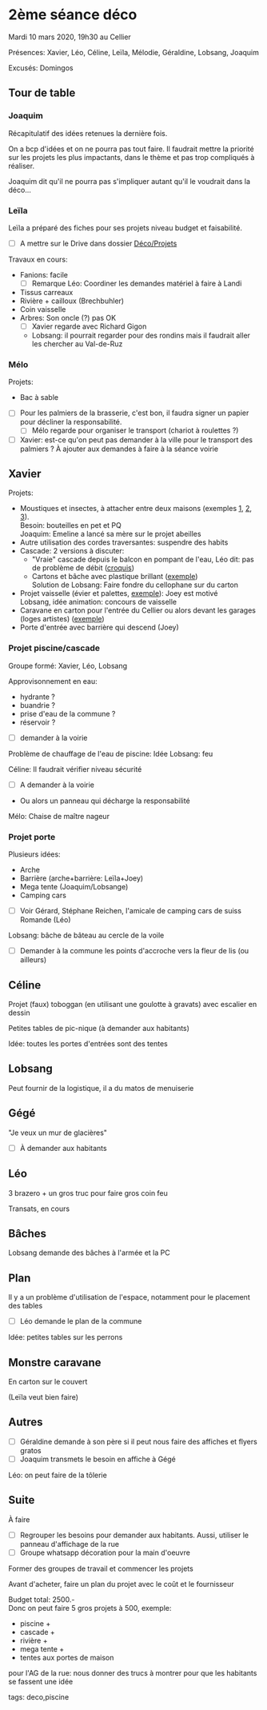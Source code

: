 # 2ème séance déco

Mardi 10 mars 2020, 19h30 au Cellier

Présences: Xavier, Léo, Céline, Leïla, Mélodie, Géraldine, Lobsang, Joaquim

Excusés: Domingos

## Tour de table

### Joaquim

Récapitulatif des idées retenues la dernière fois.

On a bcp d'idées et on ne pourra pas tout faire. Il faudrait mettre la priorité sur les projets les plus impactants, dans le thème et pas trop compliqués à réaliser.

Joaquim dit qu'il ne pourra pas s'impliquer autant qu'il le voudrait dans la déco...

### Leïla

Leïla a préparé des fiches pour ses projets niveau budget et faisabilité.

- [ ] A mettre sur le Drive dans dossier [Déco/Projets](https://drive.google.com/drive/u/0/folders/17XNSYuu04nTpULG_en4REpnsAz_Etp_v)

Travaux en cours:
* Fanions: facile  
  - [ ] Remarque Léo: Coordiner les demandes matériel à faire à Landi
* Tissus carreaux
* Rivière + cailloux (Brechbuhler)
* Coin vaisselle
* Arbres: Son oncle (?) pas OK
  - [ ] Xavier regarde avec Richard Gigon
  - Lobsang: il pourrait regarder pour des rondins mais il faudrait aller les chercher au Val-de-Ruz

### Mélo

Projets:
* Bac à sable

- [ ] Pour les palmiers de la brasserie, c'est bon, il faudra signer un papier pour décliner la responsabilité.
  - [ ] Mélo regarde pour organiser le transport (chariot à roulettes ?)

- [ ] Xavier: est-ce qu'on peut pas demander à la ville pour le transport des palmiers ? À ajouter aux demandes à faire à la séance voirie

## Xavier

Projets:
* Moustiques et insectes, à attacher entre deux maisons (exemples [1](https://drive.google.com/open?id=1psMSRUwI3PgZExt61HtvSdwGrXSzK-9x), [2](https://drive.google.com/open?id=1ktNWDwpBCqw7iH9I7MhnH8jJBnBueAVM), [3](https://drive.google.com/open?id=1GEe7Kxn_Fd4WH8XPkD94_GzJ8jCoNe8O)).  
Besoin: bouteilles en pet et PQ  
Joaquim: Emeline a lancé sa mère sur le projet abeilles
* Autre utilisation des cordes traversantes: suspendre des habits
* Cascade: 2 versions à discuter:
  * "Vraie" cascade depuis le balcon en pompant de l'eau, Léo dit: pas de problème de débit ([croquis](https://drive.google.com/open?id=1NMGvfBZHbShGOEkLtB1w_1Y34OoF3eNN))
  * Cartons et bâche avec plastique brillant ([exemple](https://drive.google.com/open?id=1vbg239lfR0gP7_XGu5PzY7AZ4m_JQ4wx))  
  Solution de Lobsang: Faire fondre du cellophane sur du carton  
* Projet vaisselle (évier et palettes, [exemple](https://drive.google.com/open?id=1MfUr4RqPc9Zk6K_G_MJd1lVDr2_cSXqd)): Joey est motivé  
Lobsang, idée animation: concours de vaisselle
* Caravane en carton pour l'entrée du Cellier ou alors devant les garages (loges artistes) ([exemple](https://drive.google.com/open?id=124d7yJsAxnwjlXGDmndXbbbbV43C-P9O))
* Porte d'entrée avec barrière qui descend (Joey)

### Projet piscine/cascade

Groupe formé: Xavier, Léo, Lobsang

Approvisonnement en eau:
* hydrante ?
* buandrie ?
* prise d'eau de la commune ?
* réservoir ?

- [ ] demander à la voirie

Problème de chauffage de l'eau de piscine: Idée Lobsang: feu

Céline: Il faudrait vérifier niveau sécurité
- [ ] A demander à la voirie
- Ou alors un panneau qui décharge la responsabilité

Mélo: Chaise de maître nageur

### Projet porte

Plusieurs idées:
* Arche
* Barrière (arche+barrière: Leïla+Joey)
* Mega tente (Joaquim/Lobsange)
* Camping cars
- [ ] Voir Gérard, Stéphane Reichen, l'amicale de camping cars de suiss Romande (Léo)

Lobsang: bâche de bâteau au cercle de la voile
- [ ] Demander à la commune les points d'accroche vers la fleur de lis (ou ailleurs)

## Céline

Projet (faux) toboggan (en utilisant une goulotte à gravats) avec escalier en dessin

Petites tables de pic-nique (à demander aux habitants)

Idée: toutes les portes d'entrées sont des tentes

## Lobsang

Peut fournir de la logistique, il a du matos de menuiserie

## Gégé

"Je veux un mur de glacières"

- [ ] À demander aux habitants

## Léo

3 brazero + un gros truc pour faire gros coin feu

Transats, en cours

## Bâches

Lobsang demande des bâches à l'armée et la PC

## Plan

Il y a un problème d'utilisation de l'espace, notamment pour le placement des tables

- [ ] Léo demande le plan de la commune

Idée: petites tables sur les perrons

## Monstre caravane

En carton sur le couvert

(Leïla veut bien faire)

## Autres

- [ ] Géraldine demande à son père si il peut nous faire des affiches et flyers gratos
- [ ] Joaquim transmets le besoin en affiche à Gégé

Léo: on peut faire de la tôlerie

## Suite

À faire
- [ ] Regrouper les besoins pour demander aux habitants. Aussi, utiliser le panneau d'affichage de la rue
- [ ] Groupe whatsapp décoration pour la main d'oeuvre

Former des groupes de travail et commencer les projets

Avant d'acheter, faire un plan du projet avec le coût et le fournisseur

Budget total: 2500.-  
Donc on peut faire 5 gros projets à 500, exemple:
* piscine +
* cascade +
* rivière +
* mega tente +
* tentes aux portes de maison

pour l'AG de la rue: nous donner des trucs à montrer pour que les habitants se fassent une idée




tags: deco,piscine

